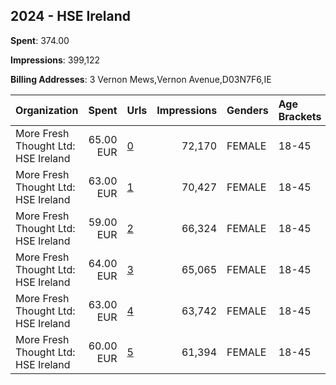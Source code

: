 ## 2024 - HSE Ireland 
**Spent**: 374.00

**Impressions**: 399,122

**Billing Addresses**: 3 Vernon Mews,Vernon Avenue,D03N7F6,IE

|Organization|Spent|Urls|Impressions|Genders|Age Brackets|Country Codes|
|:---|---:|:---|---:|:---|:---|:---|
|More Fresh Thought Ltd: HSE Ireland|65.00 EUR|[0](https://www.snap.com/political-ads/asset/e80209148cf22ef029f1c3b79492f62506bb3761120f8b9f4ae8dd58fa319c26?mediaType=mp4)|72,170|FEMALE|18-45|ireland|
|More Fresh Thought Ltd: HSE Ireland|63.00 EUR|[1](https://www.snap.com/political-ads/asset/5112bd69c440613b466623c4319c5dfeaffb71c333f07ac6113d939c886404df?mediaType=mp4)|70,427|FEMALE|18-45|ireland|
|More Fresh Thought Ltd: HSE Ireland|59.00 EUR|[2](https://www.snap.com/political-ads/asset/920334581ee48f9e78137675f053d8958d9c321fa86de235c25fdc88dba11b20?mediaType=mp4)|66,324|FEMALE|18-45|ireland|
|More Fresh Thought Ltd: HSE Ireland|64.00 EUR|[3](https://www.snap.com/political-ads/asset/920334581ee48f9e78137675f053d8958d9c321fa86de235c25fdc88dba11b20?mediaType=mp4)|65,065|FEMALE|18-45|ireland|
|More Fresh Thought Ltd: HSE Ireland|63.00 EUR|[4](https://www.snap.com/political-ads/asset/e80209148cf22ef029f1c3b79492f62506bb3761120f8b9f4ae8dd58fa319c26?mediaType=mp4)|63,742|FEMALE|18-45|ireland|
|More Fresh Thought Ltd: HSE Ireland|60.00 EUR|[5](https://www.snap.com/political-ads/asset/5112bd69c440613b466623c4319c5dfeaffb71c333f07ac6113d939c886404df?mediaType=mp4)|61,394|FEMALE|18-45|ireland|
